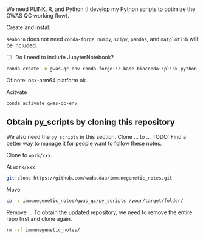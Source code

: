 # 


We need PLINK, R, and Python (I develop my Python scripts to optimize the GWAS QC working flow).


Create and instal:

`seaborn` does not need `conda-forge`. `numpy`, `scipy`, `pandas`, and `matplotlib` will be included. 

- [ ] Do I need to include JupyterNotebook?

```bash
conda create -n gwas-qc-env conda-forge::r-base bioconda::plink python seaborn
```

Of note: osx-arm64 platform ok.

Acitvate

```bash
conda activate gwas-qc-env
```

## Obtain py_scripts by cloning this repository

We also need the `py_scripts` in this section. Clone ... to ...
TODO: Find a better way to manage it for people want to follow these notes. 

Clone to `work/xxx`.

At `work/xxx`

```bash
git clone https://github.com/wudaudau/immunegenetic_notes.git
```

Move 

```bash
cp -r immunegenetic_notes/gwas_qc/py_scripts /your/target/folder/
```

Remove ... To obtain the updated repository, we need to remove the entire repo first and clone again.

```bash
rm -rf immunegenetic_notes/
```